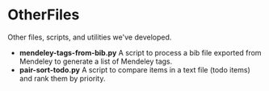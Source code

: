 # OtherFiles
Other files, scripts, and utilities we've developed.

- **mendeley-tags-from-bib.py** A script to process a bib file exported from Mendeley to generate a list of Mendeley tags.
- **pair-sort-todo.py** A script to compare items in a text file (todo items) and rank them by priority.
